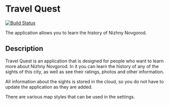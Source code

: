 # Travel Quest

[![Build Status](https://travis-ci.org/CoolONEOfficial/adventure-simulation.svg?branch=master)](https://travis-ci.org/CoolONEOfficial/adventure-simulation)

The application allows you to learn the history of Nizhny Novgorod.

## Description

Travel Quest is an application that is designed for people who want to learn more about Nizhny Novgorod. In it you can learn the history of any of the sights of this city, as well as see their ratings, photos and other information.

All information about the sights is stored in the cloud, so you do not have to update the application as they are added.

There are various map styles that can be used in the settings.